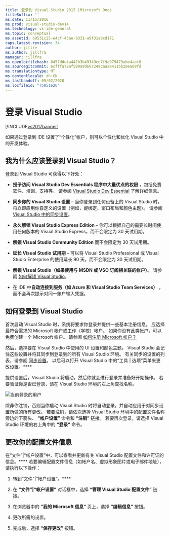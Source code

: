```yaml
---
title: 登录到 Visual Studio 2015 |Microsoft Docs
titleSuffix: ''
ms.date: 11/15/2016
ms.prod: visual-studio-dev14
ms.technology: vs-ide-general
ms.topic: conceptual
ms.assetid: b9531c25-e4cf-43ae-b331-a9f31a8cd171
caps.latest.revision: 34
author: jillre
ms.author: jillfra
manager: jillfra
ms.openlocfilehash: 8457dde4a447b3b49349ee7f9a979479abe4aaf8
ms.sourcegitcommit: 6cfffa72af599a9d667249caaaa411bb28ea69fd
ms.translationtype: MT
ms.contentlocale: zh-CN
ms.lasthandoff: 09/02/2020
ms.locfileid: "75851626"
---
```

# <a name="signing-in-to-visual-studio"></a>登录 Visual Studio
[!INCLUDE[vs2017banner](../includes/vs2017banner.md)]

如果通过登录到 IDE 设置了“个性化”帐户，则可以个性化和优化 Visual Studio 中的开发体验。

## <a name="why-should-i-sign-in-to-visual-studio"></a>我为什么应该登录到 Visual Studio？
 登录到 Visual Studio 可获得以下好处：

- **授予访问 Visual Studio Dev Essentials 程序中大量优点的权限** ，包括免费软件、培训、支持等。 请参阅 [Visual Studio Dev Essential](https://visualstudio.microsoft.com/dev-essentials/) 了解详细信息。

- **同步你的 Visual Studio 设置** – 当你登录到任何设备上的 Visual Studio 时，将立即应用你自定义的设置（例如，键绑定、窗口布局和颜色主题）。 请参阅 [Visual Studio 中的同步设置](https://msdn.microsoft.com/library/dn135229%28v=vs.120%29.aspx)。

- **永久解锁 Visual Studio Express Edition** – 你可以根据自己的需要长时间使用任何版本的 Visual Studio Express，而不会限定为 30 天试用期。

- **解锁 Visual Studio Community Edition** 而不会限定为 30 天试用期。

- **延长 Visual Studio 试用期** – 可以将 Visual Studio Professional 或 Visual Studio Enterprise 的使用延长 90 天，而不会限定为 30 天试用期。

- **解锁 Visual Studio（如果使用与 MSDN 或 VSO 订阅相关联的帐户）**。 请参阅 [如何解锁 Visual Studio](../ide/how-to-unlock-visual-studio.md)。

- 在 IDE 中**自动连接到服务（如 Azure 和 Visual Studio Team Services）** ，而不会再次提示对同一账户输入凭据。

## <a name="how-to-sign-in-to-visual-studio"></a>如何登录到 Visual Studio
 首次启动 Visual Studio 时，系统将要求你登录并提供一些基本注册信息。 应选择最符合需求的 Microsoft 帐户或工作（学校）帐户。 如果你没有此类帐户，可以免费创建一个 Microsoft 帐户。 请参阅 [如何注册 Microsoft 帐户？](https://support.microsoft.com/help/4026324/microsoft-account-how-to-create)

 然后，选择要在 Visual Studio 中使用的 UI 设置和颜色主题。 Visual Studio 会记住这些设置并将其同步到登录到的所有 Visual Studio 环境。 有关同步的设置的列表，请参阅 [同步设置](../ide/synchronized-settings-in-visual-studio.md)。 以后可以打开 Visual Studio 中的“工具 &#124; 选项”菜单来更改设置。****

 提供设置后，Visual Studio 将启动，然后你就会进行登录并准备好开始操作。 若要验证你是否已登录，请在 Visual Studio 环境的右上角查找名称。

 ![当前登录的用户](../ide/media/vs2015-username.png "VS2015_UserName")

 除非你注销，否则当你启动 Visual Studio 时将自动登录，并自动应用于对同步设置所做的所有更改。 若要注销，请依次选择 Visual Studio 环境中的配置文件名称旁边的下箭头、 **“帐户设置”** 命令和 **“注销”** 链接。 若要再次登录，请选择 Visual Studio 环境的右上角中的 **“登录”** 命令。

## <a name="to-change-your-profile-information"></a>更改你的配置文件信息
 在“文件”&#124;“帐户设置”中，可以查看并更新有关 Visual Studio 配置文件和许可证的信息。**** 若要编辑配置文件信息（如帐户名、虚拟形象图片或电子邮件地址），请执行以下操作：

1. 转到“文件”&#124;“帐户设置”。****

2. 在 **“文件”|“帐户设置”** 对话框中，选择 **“管理 Visual Studio 配置文件”** 链接。

3. 在浏览器中的 **“我的 Microsoft 信息”** 页上，选择 **“编辑信息”** 按钮。

4. 更改所需的设置。

5. 完成后，选择 **“保存更改”** 按钮。
